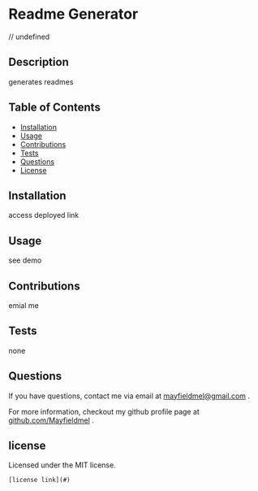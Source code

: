 # Readme Generator
  // undefined

  ## Description
  
  generates readmes
  
  ## Table of Contents
  * [Installation](#installation)
  * [Usage](#usage)
  * [Contributions](#contributions)
  * [Tests](#tests)
  * [Questions](#questions)
  * [License](#license)
  
  ## Installation
  
  access deployed link
  
  ## Usage
  
  see demo

  ## Contributions

  emial me

  ## Tests

  none

  ## Questions
  
  If you have questions, contact me via email at [mayfieldmel@gmail.com](mailto:mayfieldmel@gmail.com) .

  For more information, checkout my github profile page at [github.com/Mayfieldmel](github.com/Mayfieldmel) .
  
  
  ## license

  Licensed under the MIT license.
  
  
    
    [license link](#)
  
    

